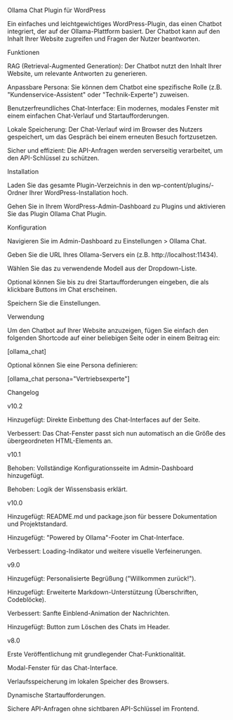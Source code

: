 Ollama Chat Plugin für WordPress

Ein einfaches und leichtgewichtiges WordPress-Plugin, das einen Chatbot integriert, der auf der Ollama-Plattform basiert. Der Chatbot kann auf den Inhalt Ihrer Website zugreifen und Fragen der Nutzer beantworten.



Funktionen

RAG (Retrieval-Augmented Generation): Der Chatbot nutzt den Inhalt Ihrer Website, um relevante Antworten zu generieren.



Anpassbare Persona: Sie können dem Chatbot eine spezifische Rolle (z.B. "Kundenservice-Assistent" oder "Technik-Experte") zuweisen.



Benutzerfreundliches Chat-Interface: Ein modernes, modales Fenster mit einem einfachen Chat-Verlauf und Startaufforderungen.



Lokale Speicherung: Der Chat-Verlauf wird im Browser des Nutzers gespeichert, um das Gespräch bei einem erneuten Besuch fortzusetzen.



Sicher und effizient: Die API-Anfragen werden serverseitig verarbeitet, um den API-Schlüssel zu schützen.



Installation

Laden Sie das gesamte Plugin-Verzeichnis in den wp-content/plugins/-Ordner Ihrer WordPress-Installation hoch.



Gehen Sie in Ihrem WordPress-Admin-Dashboard zu Plugins und aktivieren Sie das Plugin Ollama Chat Plugin.



Konfiguration

Navigieren Sie im Admin-Dashboard zu Einstellungen > Ollama Chat.



Geben Sie die URL Ihres Ollama-Servers ein (z.B. http://localhost:11434).



Wählen Sie das zu verwendende Modell aus der Dropdown-Liste.



Optional können Sie bis zu drei Startaufforderungen eingeben, die als klickbare Buttons im Chat erscheinen.



Speichern Sie die Einstellungen.



Verwendung

Um den Chatbot auf Ihrer Website anzuzeigen, fügen Sie einfach den folgenden Shortcode auf einer beliebigen Seite oder in einem Beitrag ein:



\[ollama\_chat]



Optional können Sie eine Persona definieren:



\[ollama\_chat persona="Vertriebsexperte"]



Changelog



v10.2



Hinzugefügt: Direkte Einbettung des Chat-Interfaces auf der Seite.



Verbessert: Das Chat-Fenster passt sich nun automatisch an die Größe des übergeordneten HTML-Elements an.



v10.1



Behoben: Vollständige Konfigurationsseite im Admin-Dashboard hinzugefügt.



Behoben: Logik der Wissensbasis erklärt.



v10.0



Hinzugefügt: README.md und package.json für bessere Dokumentation und Projektstandard.



Hinzugefügt: "Powered by Ollama"-Footer im Chat-Interface.



Verbessert: Loading-Indikator und weitere visuelle Verfeinerungen.



v9.0



Hinzugefügt: Personalisierte Begrüßung ("Willkommen zurück!").



Hinzugefügt: Erweiterte Markdown-Unterstützung (Überschriften, Codeblöcke).



Verbessert: Sanfte Einblend-Animation der Nachrichten.



Hinzugefügt: Button zum Löschen des Chats im Header.



v8.0



Erste Veröffentlichung mit grundlegender Chat-Funktionalität.



Modal-Fenster für das Chat-Interface.



Verlaufsspeicherung im lokalen Speicher des Browsers.



Dynamische Startaufforderungen.



Sichere API-Anfragen ohne sichtbaren API-Schlüssel im Frontend.

